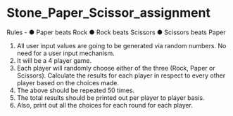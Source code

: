 # Stone_Paper_Scissor_assignment

Rules -
● Paper beats Rock
● Rock beats Scissors
● Scissors beats Paper
1) All user input values are going to be generated via random numbers. No need
for a user input mechanism.
2) It will be a 4 player game.
3) Each player will randomly choose either of the three (Rock, Paper or
Scissors). Calculate the results for each player in respect to every other
player based on the choices made.
4) The above should be repeated 50 times.
5) The total results should be printed out per player to player basis.
6) Also, print out all the choices for each round for each player.
